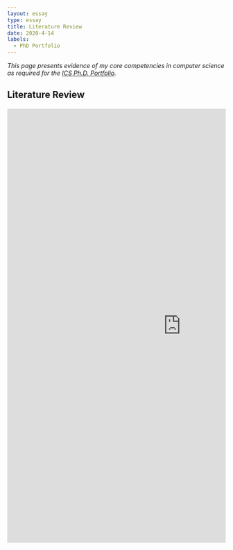 ```yaml
---
layout: essay  
type: essay  
title: Literature Review  
date: 2020-4-14  
labels:
  - PhD Portfolio
---
```


*This page presents evidence of my core competencies in computer science as required for the [ICS Ph.D. Portfolio](http://www.ics.hawaii.edu/academics/graduate-degree-programs/ph-d-in-ics/#phd-portfolio).*

## Literature Review
<div style="margin-top: 20px; margin-bottom: 20px" class="ui text container">
  
<div style="margin-top: 10px; " class="ui center aligned grid">
    <div class="middle aligned column">
<embed src="https://simonengler.github.io/images/literatureReviewFinal.pdf" width="800px" height="1000px" />
      
  </div>
</div>




